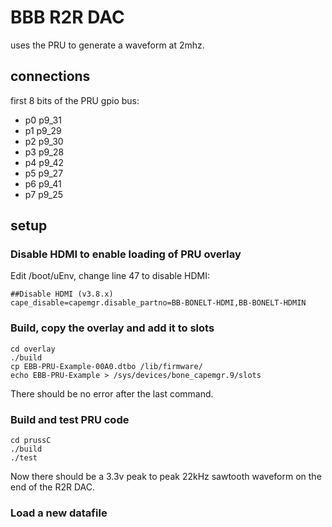 # BBB R2R DAC

uses the PRU to generate a waveform at 2mhz.

## connections

first 8 bits of the PRU gpio bus:

* p0 p9_31
* p1 p9_29
* p2 p9_30
* p3 p9_28
* p4 p9_42
* p5 p9_27
* p6 p9_41
* p7 p9_25

## setup

### Disable HDMI to enable loading of PRU overlay

Edit /boot/uEnv, change line 47 to disable HDMI:

    ##Disable HDMI (v3.8.x)
    cape_disable=capemgr.disable_partno=BB-BONELT-HDMI,BB-BONELT-HDMIN

### Build, copy the overlay and add it to slots

    cd overlay
    ./build
    cp EBB-PRU-Example-00A0.dtbo /lib/firmware/
    echo EBB-PRU-Example > /sys/devices/bone_capemgr.9/slots 

There should be no error after the last command.

### Build and test PRU code

    cd prussC
    ./build
    ./test

Now there should be a 3.3v peak to peak 22kHz sawtooth waveform on the end of the R2R DAC.

### Load a new datafile
